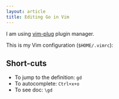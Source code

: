 ```yaml
---
layout: article
title: Editing Go in Vim
---
```


I am using [vim-plug](https://github.com/junegunn/vim-plug) plugin manager.

This is my Vim configuration (``$HOME/.vimrc``):

<script src="https://gist.github.com/baijum/05935833c919ef9b366d.js"></script>

## Short-cuts

* To jump to the definition: `gd`
* To autocomplete: `Ctrl+x+o`
* To see doc: `\gd`
